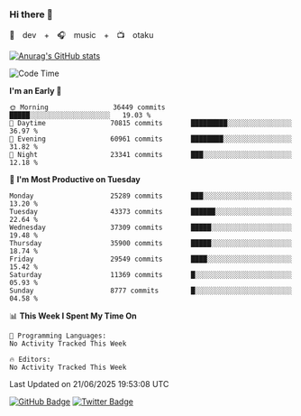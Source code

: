### Hi there 👋

🚀　dev　+　🎧　music　+　📺　otaku


[![Anurag's GitHub stats](https://github-readme-stats.vercel.app/api?username=koheitasaka&count_private=true&show_icons=true&theme=monokai)](https://github.com/koheitasaka/github-readme-stats)

<!--START_SECTION:waka-->
![Code Time](http://img.shields.io/badge/Code%20Time-1%2C161%20hrs%2023%20mins-blue)

**I'm an Early 🐤** 

```text
🌞 Morning                36449 commits       █████░░░░░░░░░░░░░░░░░░░░   19.03 % 
🌆 Daytime                70815 commits       █████████░░░░░░░░░░░░░░░░   36.97 % 
🌃 Evening                60961 commits       ████████░░░░░░░░░░░░░░░░░   31.82 % 
🌙 Night                  23341 commits       ███░░░░░░░░░░░░░░░░░░░░░░   12.18 % 
```
📅 **I'm Most Productive on Tuesday** 

```text
Monday                   25289 commits       ███░░░░░░░░░░░░░░░░░░░░░░   13.20 % 
Tuesday                  43373 commits       ██████░░░░░░░░░░░░░░░░░░░   22.64 % 
Wednesday                37309 commits       █████░░░░░░░░░░░░░░░░░░░░   19.48 % 
Thursday                 35900 commits       █████░░░░░░░░░░░░░░░░░░░░   18.74 % 
Friday                   29549 commits       ████░░░░░░░░░░░░░░░░░░░░░   15.42 % 
Saturday                 11369 commits       █░░░░░░░░░░░░░░░░░░░░░░░░   05.93 % 
Sunday                   8777 commits        █░░░░░░░░░░░░░░░░░░░░░░░░   04.58 % 
```


📊 **This Week I Spent My Time On** 

```text
💬 Programming Languages: 
No Activity Tracked This Week

🔥 Editors: 
No Activity Tracked This Week
```


 Last Updated on 21/06/2025 19:53:08 UTC
<!--END_SECTION:waka-->

[![GitHub Badge](https://img.shields.io/badge/GitHub-100000?style=for-the-badge&logo=github&logoColor=white)](https://github.com/koheitasaka)
[![Twitter Badge](https://img.shields.io/badge/Twitter-1DA1F2?style=for-the-badge&logo=twitter&logoColor=white)](https://twitter.com/sleep_asleep_)
